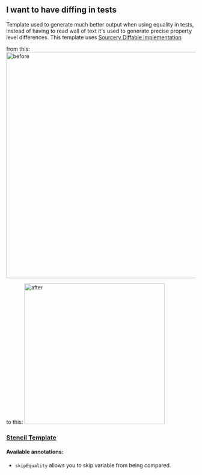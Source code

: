 ## I want to have diffing in tests

Template used to generate much better output when using equality in tests, instead of having to read wall of text it's used to generate precise property level differences. This template uses [Sourcery Diffable implementation](../SourceryRuntime/Sources/Diffable.swift)

from this:
<img width="600" alt="before" src="https://cloud.githubusercontent.com/assets/1468993/21425370/0e3dd990-c849-11e6-877a-6dc80ae8f039.png">

to this:
<img width="373" alt="after" src="https://cloud.githubusercontent.com/assets/1468993/21425376/11e9ad94-c849-11e6-882a-e7927a3b2b08.png">


### [Stencil Template](https://github.com/krzysztofzablocki/Sourcery/blob/master/Sourcery/Templates/Diffable.stencil)

#### Available annotations:

- `skipEquality` allows you to skip variable from being compared.
